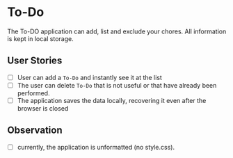 # To-Do

The To-DO application can add, list and exclude your chores. All information is kept in local storage.

## User Stories

-   [ ] User can add a `To-Do` and instantly see it at the list
-   [ ] The user can delete `To-Do` that is not useful or that have already been performed.
-   [ ] The application saves the data locally, recovering it even after the browser is closed

## Observation

-   [ ] currently, the application is unformatted (no style.css).

